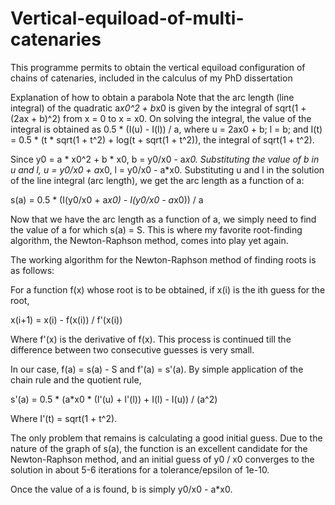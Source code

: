 # Vertical-equiload-of-multi-catenaries
This programme permits to obtain the vertical equiload configuration of chains of catenaries, included in the calculus of my PhD dissertation


Explanation of how to obtain a parabola
Note that the arc length (line integral) of the quadratic a*x0^2 + b*x0 is given by the integral of sqrt(1 + (2ax + b)^2) from x = 0 to x = x0. On solving the integral, the value of the integral is obtained as 0.5 * (I(u) - I(l)) / a, where u = 2ax0 + b; l = b; and I(t) = 0.5 * (t * sqrt(1 + t^2) + log(t + sqrt(1 + t^2)), the integral of sqrt(1 + t^2).

Since y0 = a * x0^2 + b * x0, b = y0/x0 - a*x0. Substituting the value of b in u and l, u = y0/x0 + a*x0, l = y0/x0 - a*x0. Substituting u and l in the solution of the line integral (arc length), we get the arc length as a function of a:

s(a) = 0.5 * (I(y0/x0 + a*x0) - I(y0/x0 - a*x0)) / a

Now that we have the arc length as a function of a, we simply need to find the value of a for which s(a) = S. This is where my favorite root-finding algorithm, the Newton-Raphson method, comes into play yet again.

The working algorithm for the Newton-Raphson method of finding roots is as follows:

For a function f(x) whose root is to be obtained, if x(i) is the ith guess for the root,

x(i+1) = x(i) - f(x(i)) / f'(x(i))

Where f'(x) is the derivative of f(x). This process is continued till the difference between two consecutive guesses is very small.

In our case, f(a) = s(a) - S and f'(a) = s'(a). By simple application of the chain rule and the quotient rule,

s'(a) = 0.5 * (a*x0 * (I'(u) + I'(l)) + I(l) - I(u)) / (a^2)

Where I'(t) = sqrt(1 + t^2).

The only problem that remains is calculating a good initial guess. Due to the nature of the graph of s(a), the function is an excellent candidate for the Newton-Raphson method, and an initial guess of y0 / x0 converges to the solution in about 5-6 iterations for a tolerance/epsilon of 1e-10.

Once the value of a is found, b is simply y0/x0 - a*x0.
